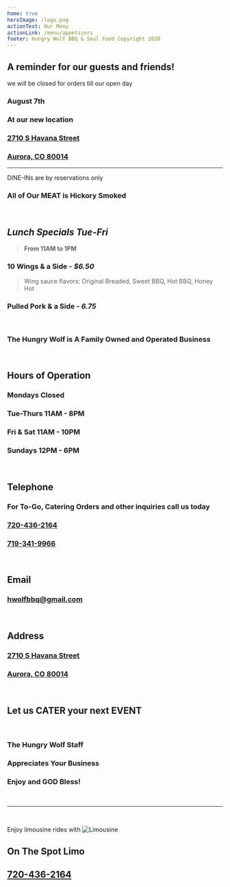 ```yaml
---
home: true
heroImage: /logo.png
actionText: Our Menu
actionLink: /menu/appetizers
footer: Hungry Wolf BBQ & Soul Food Copyright 2020
---
```

  
  <h2 class="hwfb">A reminder for our guests and friends!</h2>
  <Banner>we will be closed for orders till our open day</Banner>
  <h3 class="reg">August 7th</h3>
  <h3 class="hwfb">At our new location</h3>
  <a href="https://goo.gl/maps/RXativMF9gdDsQxz9" target="_blank">
  <h3 class="reg">2710 S Havana Street</h3>
  <h3 class="reg">Aurora, CO 80014</h3>
  </a>
<hr>

<Banner>DINE-INs are by reservations only</Banner>


<h3 class="hwfb">
All of Our MEAT is Hickory Smoked
</h3>

<br>

## _Lunch Specials Tue-Fri_
> **From 11AM to 1PM**


### 10 Wings & a Side - *$6.50*
> Wing sauce flavors: Original Breaded, Sweet BBQ, Hot BBQ, Honey Hot

### Pulled Pork & a Side - *6.75*

<br>

<h3 class="hwfb">The Hungry Wolf is A Family Owned and Operated Business</h3>

<br>

## Hours of Operation
<h3 class="reg flxb"><span>Mondays</span> <span>Closed</span></h3>
<h3 class="reg flxb"><span>Tue-Thurs</span> <span>11AM - 8PM</span></h3>
<h3 class="reg flxb"><span>Fri & Sat</span> <span>11AM - 10PM</span></h3>
<h3 class="reg flxb"><span>Sundays</span> <span>12PM - 6PM</span></h3>
<br>


## Telephone
<h3 class="hwfb">For To-Go, Catering Orders and other inquiries call us today</h3>
<h3 class="reg"><a href="tel:720-436-2164">720-436-2164</a></h3>
<h3 class="reg"><a href="tel:719-341-9966">719-341-9966</a></h3>

<br>

## Email

<h3 class="reg"><a href="mailto:hwolfbbq@gmail.com">hwolfbbq@gmail.com</a></h3>

<br>

## Address
<a href="https://goo.gl/maps/RXativMF9gdDsQxz9" target="_blank">
<h3 class="reg">2710 S Havana Street</h3>
<h3 class="reg">Aurora, CO 80014</h3>
</a>

<br>

<h2 class="hwfb">Let us <router-link to="/menu/catering" class="hwfr">CATER</router-link> your next <router-link to="/menu/events" class="hwfr">EVENT</router-link></h2>

<br>

<h3 class="hwfb">The Hungry Wolf Staff</h3>
<h3 class="hwfb">Appreciates Your Business</h3>
<h3 class="hwfb">Enjoy and GOD Bless!</h3>

<br>
<hr/>
<br>

<Banner>Enjoy limousine rides with</Banner>
<img src="pic1.jpg" alt="Limousine">
<h2 class="hwfb">On The Spot Limo</h2>
<h2 class="hwfb" id="#phone"><a href="tel:720-436-2164">720-436-2164</a></h2>